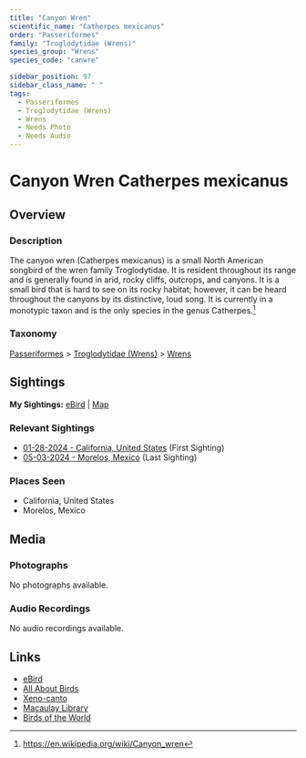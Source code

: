 ```yaml
---
title: "Canyon Wren"
scientific_name: "Catherpes mexicanus"
order: "Passeriformes"
family: "Troglodytidae (Wrens)"
species_group: "Wrens"
species_code: "canwre"

sidebar_position: 97
sidebar_class_name: " "
tags: 
  - Passeriformes
  - Troglodytidae (Wrens)
  - Wrens
  - Needs Photo
  - Needs Audio
---
```


# Canyon Wren <span className='sci_name'>Catherpes mexicanus</span>

## Overview

### Description
The canyon wren (Catherpes mexicanus) is a small North American songbird of the wren family Troglodytidae. It is resident throughout its range and is generally found in arid, rocky cliffs, outcrops, and canyons. It is a small bird that is hard to see on its rocky habitat; however, it can be heard throughout the canyons by its distinctive, loud song. It is currently in a monotypic taxon and is the only species in the genus Catherpes.[^1]

[^1]: https://en.wikipedia.org/wiki/Canyon_wren

### Taxonomy
[Passeriformes](/tags/passeriformes) > [Troglodytidae (Wrens)](/tags/troglodytidae-wrens) > [Wrens](/tags/wrens)


## Sightings

**My Sightings:** [eBird](https://ebird.org/lifelist?r=world&time=life&spp=canwre) | [Map](/map?species_code=canwre)

### Relevant Sightings

* [01-28-2024 - California, United States](https://ebird.org/checklist/S160073236) (First Sighting)
* [05-03-2024 - Morelos, Mexico](https://ebird.org/checklist/S171768235) (Last Sighting)

### Places Seen

* California, United States
* Morelos, Mexico



## Media
### Photographs
No photographs available.

### Audio Recordings
No audio recordings available.

## Links
* [eBird](https://ebird.org/species/canwre) 
* [All About Birds](https://www.allaboutbirds.org/guide/canwre) 
* [Xeno-canto](https://www.xeno-canto.org/species/catherpes-mexicanus) 
* [Macaulay Library](https://search.macaulaylibrary.org/catalog?taxonCode=canwre&sort=rating_rank_desc)
* [Birds of the World](https://birdsoftheworld.org/bow/species/canwre)
